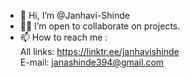 - 👋 Hi, I’m @Janhavi-Shinde
- 🤜🤛 I’m open to collaborate on projects.
- 📫 How to reach me : <br />
      All links: https://linktr.ee/janhavishinde <br />
      E-mail: janashinde394@gmail.com <br />
      

      
     

<!---
Janhavi-Shinde/Janhavi-Shinde is a ✨ special ✨ repository because its `README.md` (this file) appears on your GitHub profile.
You can click the Preview link to take a look at your changes.
--->
